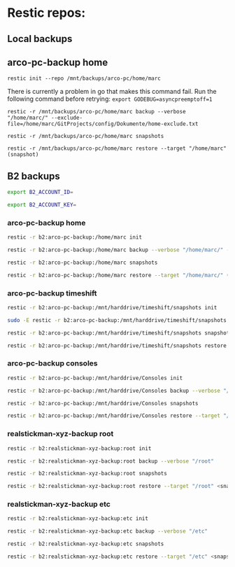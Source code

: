 # Restic repos:

## Local backups

## arco-pc-backup home

```
restic init --repo /mnt/backups/arco-pc/home/marc
```
There is currently a problem in go that makes this command fail. Run the following command before retrying: `export GODEBUG=asyncpreemptoff=1`  
```
restic -r /mnt/backups/arco-pc/home/marc backup --verbose "/home/marc/" --exclude-file=/home/marc/GitProjects/config/Dokumente/home-exclude.txt
```
```
restic -r /mnt/backups/arco-pc/home/marc snapshots
```
```
restic -r /mnt/backups/arco-pc/home/marc restore --target "/home/marc" (snapshot)
```

## B2 backups

```bash
export B2_ACCOUNT_ID=
```
```bash
export B2_ACCOUNT_KEY=
```

### arco-pc-backup home

```bash
restic -r b2:arco-pc-backup:/home/marc init
```
```bash
restic -r b2:arco-pc-backup:/home/marc backup --verbose "/home/marc/" --exclude-file=/home/marc/GitProjects/config/Dokumente/home-exclude.txt
```
```bash
restic -r b2:arco-pc-backup:/home/marc snapshots
```
```bash
restic -r b2:arco-pc-backup:/home/marc restore --target "/home/marc/" (snapshot)
```

### arco-pc-backup timeshift

```bash
restic -r b2:arco-pc-backup:/mnt/harddrive/timeshift/snapshots init
```
```bash
sudo -E restic -r b2:arco-pc-backup:/mnt/harddrive/timeshift/snapshots backup --verbose "/mnt/1d90c4d5-21d2-4455-bb4a-814de8496744/timeshift/snapshots/"
```
```bash
restic -r b2:arco-pc-backup:/mnt/harddrive/timeshift/snapshots snapshots
```
```bash
restic -r b2:arco-pc-backup:/mnt/harddrive/timeshift/snapshots restore --target "/mnt/1d90c4d5-21d2-4455-bb4a-814de8496744/timeshift/snapshots/" <snapshot>
```

### arco-pc-backup consoles

```bash
restic -r b2:arco-pc-backup:/mnt/harddrive/Consoles init
```
```bash
restic -r b2:arco-pc-backup:/mnt/harddrive/Consoles backup --verbose "/mnt/1d90c4d5-21d2-4455-bb4a-814de8496744/Consoles"
```
```bash
restic -r b2:arco-pc-backup:/mnt/harddrive/Consoles snapshots
```
```bash
restic -r b2:arco-pc-backup:/mnt/harddrive/Consoles restore --target "/mnt/1d90c4d5-21d2-4455-bb4a-814de8496744/Consoles" <snapshot>
```

### realstickman-xyz-backup root

```bash
restic -r b2:realstickman-xyz-backup:root init
```
```bash
restic -r b2:realstickman-xyz-backup:root backup --verbose "/root"
```
```bash
restic -r b2:realstickman-xyz-backup:root snapshots 
```
```bash
restic -r b2:realstickman-xyz-backup:root restore --target "/root" <snapshot>
```

### realstickman-xyz-backup etc

```bash
restic -r b2:realstickman-xyz-backup:etc init
```
```bash
restic -r b2:realstickman-xyz-backup:etc backup --verbose "/etc"
```
```bash
restic -r b2:realstickman-xyz-backup:etc snapshots 
```
```bash
restic -r b2:realstickman-xyz-backup:etc restore --target "/etc" <snapshot>
```
